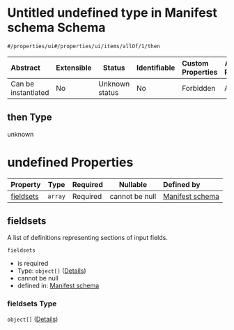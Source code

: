 # Untitled undefined type in Manifest schema Schema

```txt
#/properties/ui#/properties/ui/items/allOf/1/then
```




| Abstract            | Extensible | Status         | Identifiable | Custom Properties | Additional Properties | Access Restrictions | Defined In                                                            |
| :------------------ | ---------- | -------------- | ------------ | :---------------- | --------------------- | ------------------- | --------------------------------------------------------------------- |
| Can be instantiated | No         | Unknown status | No           | Forbidden         | Allowed               | none                | [manifest.schema.json\*](manifest.schema.json "open original schema") |

## then Type

unknown

# undefined Properties

| Property                | Type    | Required | Nullable       | Defined by                                                                                                                                                                                                         |
| :---------------------- | ------- | -------- | -------------- | :----------------------------------------------------------------------------------------------------------------------------------------------------------------------------------------------------------------- |
| [fieldsets](#fieldsets) | `array` | Required | cannot be null | [Manifest schema](manifest-properties-computational-tool-form-ui-definition-list-of-ui-definitions-allof-1-then-properties-fieldsets.md "\#/properties/ui#/properties/ui/items/allOf/1/then/properties/fieldsets") |

## fieldsets

A list of definitions representing sections of input fields.


`fieldsets`

-   is required
-   Type: `object[]` ([Details](manifest-properties-computational-tool-form-ui-definition-list-of-ui-definitions-allof-1-then-properties-fieldsets-items.md))
-   cannot be null
-   defined in: [Manifest schema](manifest-properties-computational-tool-form-ui-definition-list-of-ui-definitions-allof-1-then-properties-fieldsets.md "\#/properties/ui#/properties/ui/items/allOf/1/then/properties/fieldsets")

### fieldsets Type

`object[]` ([Details](manifest-properties-computational-tool-form-ui-definition-list-of-ui-definitions-allof-1-then-properties-fieldsets-items.md))
